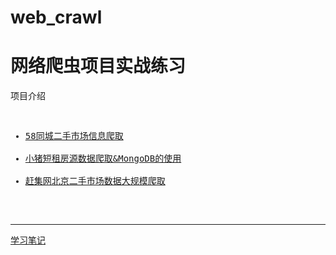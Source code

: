 # web_crawl
<h1>网络爬虫项目实战练习</h1>
<div>
项目介绍</div>
<pre>
<ul>
<li><a href = 'https://github.com/sonooob/web_crawl/tree/master/58%E4%BA%8C%E6%89%8B%E4%BF%A1%E6%81%AF'>58同城二手市场信息爬取</a></li>
<li><a href = 'https://github.com/sonooob/web_crawl/tree/master/xiaozhu_mongDB'>小猪短租房源数据爬取&MongoDB的使用</a></li>
<li><a href="https://github.com/sonooob/web_crawl/tree/master/massive_crawler_ganji">赶集网北京二手市场数据大规模爬取</a></li>
</ul>
</pre>
<hr>
<div>
	<a href="http://note.youdao.com/share/?id=a13faca69c807da89afdf5a9a7a3caaa&type=note">学习笔记</a>
</div>
